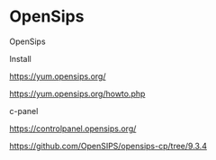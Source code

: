 # OpenSips
OpenSips

Install

https://yum.opensips.org/ 

https://yum.opensips.org/howto.php

c-panel

https://controlpanel.opensips.org/

https://github.com/OpenSIPS/opensips-cp/tree/9.3.4


